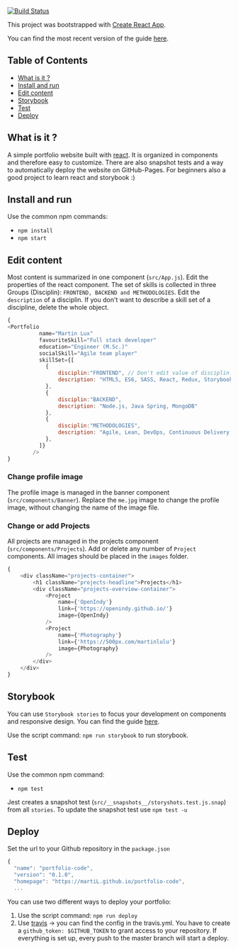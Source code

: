 [![Build Status](https://travis-ci.org/martiL/template-portfolio.svg?branch=master)](https://travis-ci.org/martiL/template-portfolio)

This project was bootstrapped with [Create React App](https://github.com/facebookincubator/create-react-app).

You can find the most recent version of the guide [here](https://github.com/facebookincubator/create-react-app/blob/master/packages/react-scripts/template/README.md).

## Table of Contents

- [What is it ?](#what-is-it)
- [Install and run](#install-and-run)
- [Edit content](#edit-content)
- [Storybook](#storybook)
- [Test](#test)
- [Deploy](#deploy)

## What is it ?

A simple portfolio website built with [react](https://reactjs.org/). It is organized in components and therefore easy to customize. There are also snapshot tests and a way to automatically deploy the website on GitHub-Pages. For beginners also a good project to learn react and storybook :)

## Install and run

Use the common npm commands:

* `npm install`
* `npm start`

## Edit content

Most content is summarized in one component (`src/App.js`). Edit the properties of the react component. The set of skills is collected in three Groups (Disciplin): `FRONTEND, BACKEND and METHODOLOGIES`. Edit the `description` of a disciplin. 
If you don't want to describe a skill set of a discipline, delete the whole object.

```js
{
<Portfolio 
          name="Martin Lux"
          favouriteSkill="Full stack developer"
          education="Engineer (M.Sc.)"
          socialSkill="Agile team player"
          skillSet={[
            {
                disciplin:"FRONTEND", // Don't edit value of disciplin. To not display this disciplin, delete the whole object.
                description: "HTML5, ES6, SASS, React, Redux, Storybook, Jest"
            },
            {
                disciplin:"BACKEND", 
                description: "Node.js, Java Spring, MongoDB"
            },
            {
                disciplin:"METHODOLOGIES",
                description: "Agile, Lean, DevOps, Continuous Delivery, Test-Driven Development"
            },
          ]}
        />
}
```

### Change profile image

The profile image is managed in the banner component (`src/components/Banner`). Replace the `me.jpg` image to change the profile image, without changing the name of the image file.

### Change or add Projects

All projects are managed in the projects component (`src/components/Projects`). Add or delete any number of `Project` components. All images should be placed in the `images` folder.

```js
{
    <div className="projects-container">
        <h1 className="projects-headline">Projects</h1>
        <div className="projects-overview-container">
            <Project
                name={'OpenIndy'}
                link={'https://openindy.github.io/'}
                image={OpenIndy}
            />
            <Project
                name={'Photography'}
                link={'https://500px.com/martinlulu'}
                image={Photography}
            />
        </div>
    </div>
}
```

## Storybook

You can use `Storybook stories` to focus your development on components and responsive design. You can find the guide [here](https://storybook.js.org/basics/writing-stories/). 

Use the script command: `npm run storybook` to run storybook.

## Test

Use the common npm command:

* `npm test`

Jest creates a snapshot test (`src/__snapshots__/storyshots.test.js.snap`) from all `stories`. To update the snapshot test use `npm test -u`

## Deploy

Set the url to your Github repository in the `package.json`

```js
{
  "name": "portfolio-code",
  "version": "0.1.0",
  "homepage": "https://martiL.github.io/portfolio-code",
  ...
```

You can use two different ways to deploy your portfolio:

1. Use the script command: `npm run deploy`
2. Use [travis](https://travis-ci.org/) -> you can find the config in the travis.yml. You have to create a `github_token: $GITHUB_TOKEN` to grant access to your repository. If everything is set up, every push to the master branch will start a deploy.
